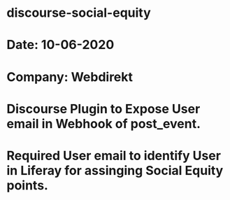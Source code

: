# discourse-social-equity

# Date: 10-06-2020
# Company: Webdirekt

# Discourse Plugin to Expose User email in Webhook of post_event.
# Required User email to identify User in Liferay for assinging Social Equity points.
